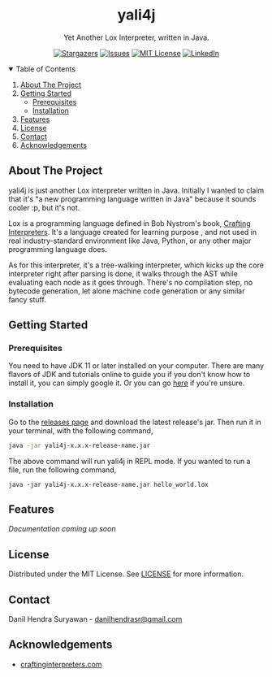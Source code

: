 <p align="center">
  <h1 align="center">yali4j</h1>

  <p align="center">
    Yet Another Lox Interpreter, written in Java.
  </p>
</p>

<div align="center">
  
[![Stargazers][stars-shield]][stars-url]
[![Issues][issues-shield]][issues-url]
[![MIT License][license-shield]][license-url]
[![LinkedIn][linkedin-shield]][linkedin-url]
  
</div>


<!-- TABLE OF CONTENTS -->
<details open="open">
  <summary>Table of Contents</summary>
  <ol>
    <li>
      <a href="#about-the-project">About The Project</a>
    </li>
    <li>
      <a href="#getting-started">Getting Started</a>
      <ul>
        <li><a href="#prerequisites">Prerequisites</a></li>
        <li><a href="#installation">Installation</a></li>
      </ul>
    </li>
    <li><a href="#features">Features</a></li>
    <li><a href="#license">License</a></li>
    <li><a href="#contact">Contact</a></li>
    <li><a href="#acknowledgements">Acknowledgements</a></li>
  </ol>
</details>



<!-- ABOUT THE PROJECT -->
## About The Project

<!-- [![Product Name Screen Shot][product-screenshot]](https://example.com) -->

yali4j is just another Lox interpreter written in Java. Initially I wanted to claim that it's "a new programming language written in Java" because it sounds cooler :p, but it's not.

Lox is a programming language defined in Bob Nystrom's book, [Crafting Interpreters](http://craftinginterpreters.com/). It's a language created for learning purpose , and not used in real industry-standard environment like Java, Python, or any other major programming language does.

As for this interpreter, it's a tree-walking interpreter, which kicks up the core interpreter right after parsing is done, it walks through the AST while evaluating each node as it goes through. There's no compilation step, no bytecode generation, let alone machine code generation or any similar fancy stuff.

<!-- GETTING STARTED -->
## Getting Started

### Prerequisites

You need to have JDK 11 or later installed on your computer. There are many flavors of JDK and tutorials online to guide you if you don't know how to install it, 
you can simply google it. Or you can go [here](https://www.oracle.com/java/technologies/javase-downloads.html) if you're unsure.

### Installation

Go to the [releases page](https://github.com/danilhendrasr/yali4j/releases) and download the latest release's jar. Then run it in your terminal, with the following command,
```bash
java -jar yali4j-x.x.x-release-name.jar
```

The above command will run yali4j in REPL mode. If you wanted to run a file, run the following command,
```
java -jar yali4j-x.x.x-release-name.jar hello_world.lox
```

## Features

_Documentation coming up soon_


<!-- LICENSE -->
## License

Distributed under the MIT License. See [LICENSE](https://github.com/danilhendrasr/yali4j/blob/main/LICENSE) for more information.


<!-- CONTACT -->
## Contact

Danil Hendra Suryawan - danilhendrasr@gmail.com


<!-- ACKNOWLEDGEMENTS -->
## Acknowledgements
* [craftinginterpreters.com](https://www.craftinginterpreters.com)



<!-- MARKDOWN LINKS & IMAGES -->
<!-- https://www.markdownguide.org/basic-syntax/#reference-style-links -->
[contributors-shield]: https://img.shields.io/github/contributors/othneildrew/Best-README-Template.svg?style=for-the-badge
[contributors-url]: https://github.com/othneildrew/Best-README-Template/graphs/contributors
[forks-shield]: https://img.shields.io/github/forks/othneildrew/Best-README-Template.svg?style=for-the-badge
[forks-url]: https://github.com/othneildrew/Best-README-Template/network/members
[stars-shield]: https://img.shields.io/github/stars/danilhendrasr/yali4j.svg?style=for-the-badge
[stars-url]: https://github.com/danilhendrasr/yali4j/stargazers
[issues-shield]: https://img.shields.io/github/issues/danilhendrasr/yali4j.svg?style=for-the-badge
[issues-url]: https://github.com/danilhendrasr/yali4j/issues
[license-shield]: https://img.shields.io/github/license/danilhendrasr/yali4j.svg?style=for-the-badge
[license-url]: https://github.com/danilhendrasr/yali4j/blob/main/LICENSE
[linkedin-shield]: https://img.shields.io/badge/-LinkedIn-black.svg?style=for-the-badge&logo=linkedin&colorB=555
[linkedin-url]: https://linkedin.com/in/danilhendrasr
[product-screenshot]: images/screenshot.png

